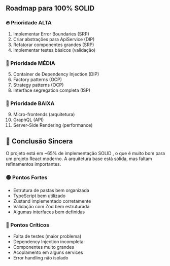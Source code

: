 ## Roadmap para 100% SOLID
### 🔥 Prioridade ALTA 
1. 
   Implementar Error Boundaries (SRP)
2. 
   Criar abstrações para ApiService (DIP)
3. 
   Refatorar componentes grandes (SRP)
4. 
   Implementar testes básicos (validação)
### 🚀 Prioridade MÉDIA 
5. 
   Container de Dependency Injection (DIP)
6. 
   Factory patterns (OCP)
7. 
   Strategy patterns (OCP)
8. 
   Interface segregation completa (ISP)
### 🌟 Prioridade BAIXA 
9. 
   Micro-frontends (arquitetura)
10. 
    GraphQL (API)
11. 
    Server-Side Rendering (performance)
## 🎯 Conclusão Sincera
O projeto está em ~65% de implementação SOLID , o que é muito bom para um projeto React moderno. A arquitetura base está sólida, mas faltam refinamentos importantes.

### 🟢 Pontos Fortes
- Estrutura de pastas bem organizada
- TypeScript bem utilizado
- Zustand implementado corretamente
- Validação com Zod bem estruturada
- Algumas interfaces bem definidas
### 🔴 Pontos Críticos
- Falta de testes (maior problema)
- Dependency Injection incompleta
- Componentes muito grandes
- Acoplamento em alguns services
- Error handling não isolado